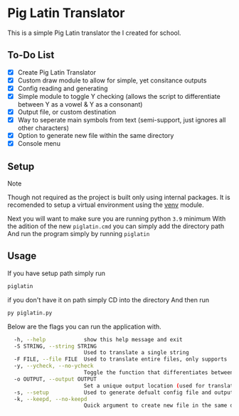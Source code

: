 # Pig Latin Translator

This is a simple Pig Latin translator the I created for school.

## To-Do List

- [x] Create Pig Latin Translator
- [x] Custom draw module to allow for simple, yet consitance outputs
- [x] Config reading and generating
- [x] Simple module to toggle Y checking (allows the script to differentiate between Y as a vowel & Y as a consonant)
- [x] Output file, or custom destination
- [x] Way to seperate main symbols from text (semi-support, just ignores all other characters)
- [x] Option to generate new file within the same directory
- [x] Console menu

## Setup

> [!NOTE]
> Though not required as the project is built only using internal packages.
> It is recomended to setup a virtual environment using the [venv](https://docs.python.org/3/library/venv.html) module.

Next you will want to make sure you are running python ``3.9`` minimum
With the adition of the new ``piglatin.cmd`` you can simply add the directory path
And run the program simply by running ``piglatin``

## Usage

If you have setup path simply run

```bash
piglatin
```

if you don't have it on path simply CD into the directory
And then run

``` bash
py piglatin.py
```

Below are the flags you can run the application with.

``` bash
  -h, --help            show this help message and exit
  -S STRING, --string STRING
                        Used to translate a single string
  -F FILE, --file FILE  Used to translate entire files, only supports .txt
  -y, --ycheck, --no-ycheck
                        Toggle the function that differentiates between Y as a vowel & Y as a consonant
  -o OUTPUT, --output OUTPUT
                        Set a unique output location (used for translating files)
  -s, --setup           Used to generate defualt config file and output folder
  -k, --keepd, --no-keepd
                        Quick argument to create new file in the same directory as input txt file
```
